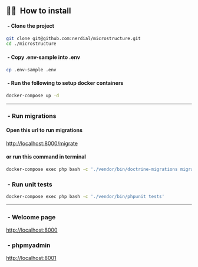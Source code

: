 ## 👨‍💻 &nbsp;How to install


#### &nbsp;-  Clone the project

```bash
git clone git@github.com:nerdial/microstructure.git
cd ./microstructure
```

#### &nbsp;-  Copy .env-sample into .env
```bash
cp .env-sample .env
```

#### &nbsp;- Run the following to setup docker containers

```bash
docker-compose up -d
```

<hr>


### &nbsp;- Run migrations 

#### Open this url to run migrations

[http://localhost:8000/migrate](http://localhost:8000/migrate)


#### or run this command in terminal 

```bash
docker-compose exec php bash -c './vendor/bin/doctrine-migrations migrate --no-interaction'
```

### &nbsp;- Run unit tests

```bash
docker-compose exec php bash -c './vendor/bin/phpunit tests'
```


<hr>



### &nbsp;- Welcome page

[http://localhost:8000](http://localhost:8000)


### &nbsp;- phpmyadmin

[http://localhost:8001](http://localhost:8001)




 


